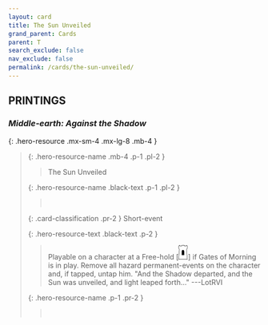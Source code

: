 ```yaml
---
layout: card
title: The Sun Unveiled
grand_parent: Cards
parent: T
search_exclude: false
nav_exclude: false
permalink: /cards/the-sun-unveiled/
---
```


## PRINTINGS


### _Middle-earth: Against the Shadow_

{: .hero-resource .mx-sm-4 .mx-lg-8 .mb-4 }
> {: .hero-resource-name .mb-4 .p-1 .pl-2 }
> > <div class="card-mp"></div>
> > <div class="card-name">The Sun Unveiled</div>
>
> {: .hero-resource-name .black-text .p-1 .pl-2 }
> > &nbsp;
>
> {: .card-classification .pr-2 }
> Short-event
>
> {: .hero-resource-text .black-text .p-2 }
> > Playable on a character at a Free-hold \[![](/assets/images/free-hold.svg)] if Gates of Morning is in play. Remove all hazard permanent-events on the character and, if tapped, untap him.  "And the Shadow departed, and the Sun was unveiled, and light leaped forth..." ---LotRVI 
> 
> {: .hero-resource-name .p-1 .pr-2 }
> > <div class="card-shield"></div>
> > <div class="card-corruption">&nbsp;</div>
